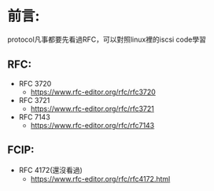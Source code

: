 # 前言:
protocol凡事都要先看過RFC，可以對照linux裡的iscsi code學習

## RFC:
- RFC 3720
    - https://www.rfc-editor.org/rfc/rfc3720
- RFC 3721
    - https://www.rfc-editor.org/rfc/rfc3721
- RFC 7143
    - https://www.rfc-editor.org/rfc/rfc7143

## FCIP:
- RFC 4172(還沒看過)
    - https://www.rfc-editor.org/rfc/rfc4172.html
